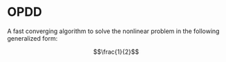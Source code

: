 # OPDD
A fast converging algorithm to solve the nonlinear problem in the following generalized form:

$$\frac{1}{2}$$
